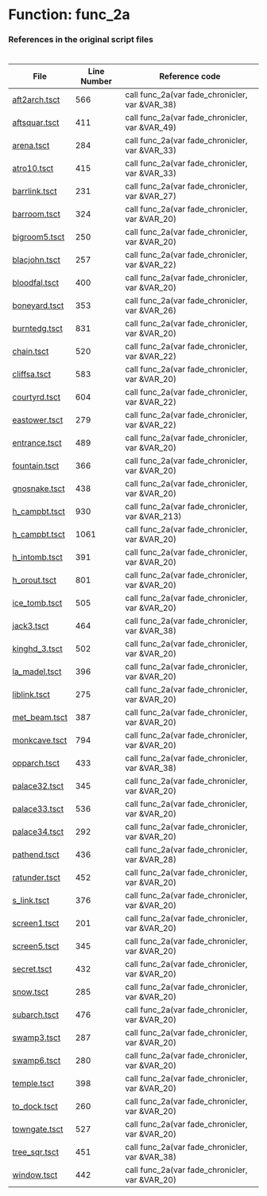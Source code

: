# Function: func_2a
### References in the original script files

#

| File | Line Number | Reference code |
| --- | --- | --- |
| [aft2arch.tsct](../../../out/aft2arch.tsct#L566) | 566 | call func_2a(var fade_chronicler, var &VAR_38) |
| [aftsquar.tsct](../../../out/aftsquar.tsct#L411) | 411 | call func_2a(var fade_chronicler, var &VAR_49) |
| [arena.tsct](../../../out/arena.tsct#L284) | 284 | call func_2a(var fade_chronicler, var &VAR_33) |
| [atro10.tsct](../../../out/atro10.tsct#L415) | 415 | call func_2a(var fade_chronicler, var &VAR_33) |
| [barrlink.tsct](../../../out/barrlink.tsct#L231) | 231 | call func_2a(var fade_chronicler, var &VAR_27) |
| [barroom.tsct](../../../out/barroom.tsct#L324) | 324 | call func_2a(var fade_chronicler, var &VAR_20) |
| [bigroom5.tsct](../../../out/bigroom5.tsct#L250) | 250 | call func_2a(var fade_chronicler, var &VAR_20) |
| [blacjohn.tsct](../../../out/blacjohn.tsct#L257) | 257 | call func_2a(var fade_chronicler, var &VAR_22) |
| [bloodfal.tsct](../../../out/bloodfal.tsct#L400) | 400 | call func_2a(var fade_chronicler, var &VAR_20) |
| [boneyard.tsct](../../../out/boneyard.tsct#L353) | 353 | call func_2a(var fade_chronicler, var &VAR_26) |
| [burntedg.tsct](../../../out/burntedg.tsct#L831) | 831 | call func_2a(var fade_chronicler, var &VAR_20) |
| [chain.tsct](../../../out/chain.tsct#L520) | 520 | call func_2a(var fade_chronicler, var &VAR_22) |
| [cliffsa.tsct](../../../out/cliffsa.tsct#L583) | 583 | call func_2a(var fade_chronicler, var &VAR_20) |
| [courtyrd.tsct](../../../out/courtyrd.tsct#L604) | 604 | call func_2a(var fade_chronicler, var &VAR_22) |
| [eastower.tsct](../../../out/eastower.tsct#L279) | 279 | call func_2a(var fade_chronicler, var &VAR_22) |
| [entrance.tsct](../../../out/entrance.tsct#L489) | 489 | call func_2a(var fade_chronicler, var &VAR_20) |
| [fountain.tsct](../../../out/fountain.tsct#L366) | 366 | call func_2a(var fade_chronicler, var &VAR_20) |
| [gnosnake.tsct](../../../out/gnosnake.tsct#L438) | 438 | call func_2a(var fade_chronicler, var &VAR_20) |
| [h_campbt.tsct](../../../out/h_campbt.tsct#L930) | 930 | call func_2a(var fade_chronicler, var &VAR_213) |
| [h_campbt.tsct](../../../out/h_campbt.tsct#L1061) | 1061 | call func_2a(var fade_chronicler, var &VAR_20) |
| [h_intomb.tsct](../../../out/h_intomb.tsct#L391) | 391 | call func_2a(var fade_chronicler, var &VAR_20) |
| [h_orout.tsct](../../../out/h_orout.tsct#L801) | 801 | call func_2a(var fade_chronicler, var &VAR_20) |
| [ice_tomb.tsct](../../../out/ice_tomb.tsct#L505) | 505 | call func_2a(var fade_chronicler, var &VAR_20) |
| [jack3.tsct](../../../out/jack3.tsct#L464) | 464 | call func_2a(var fade_chronicler, var &VAR_38) |
| [kinghd_3.tsct](../../../out/kinghd_3.tsct#L502) | 502 | call func_2a(var fade_chronicler, var &VAR_20) |
| [la_madel.tsct](../../../out/la_madel.tsct#L396) | 396 | call func_2a(var fade_chronicler, var &VAR_20) |
| [liblink.tsct](../../../out/liblink.tsct#L275) | 275 | call func_2a(var fade_chronicler, var &VAR_20) |
| [met_beam.tsct](../../../out/met_beam.tsct#L387) | 387 | call func_2a(var fade_chronicler, var &VAR_20) |
| [monkcave.tsct](../../../out/monkcave.tsct#L794) | 794 | call func_2a(var fade_chronicler, var &VAR_20) |
| [opparch.tsct](../../../out/opparch.tsct#L433) | 433 | call func_2a(var fade_chronicler, var &VAR_38) |
| [palace32.tsct](../../../out/palace32.tsct#L345) | 345 | call func_2a(var fade_chronicler, var &VAR_20) |
| [palace33.tsct](../../../out/palace33.tsct#L536) | 536 | call func_2a(var fade_chronicler, var &VAR_20) |
| [palace34.tsct](../../../out/palace34.tsct#L292) | 292 | call func_2a(var fade_chronicler, var &VAR_20) |
| [pathend.tsct](../../../out/pathend.tsct#L436) | 436 | call func_2a(var fade_chronicler, var &VAR_28) |
| [ratunder.tsct](../../../out/ratunder.tsct#L452) | 452 | call func_2a(var fade_chronicler, var &VAR_20) |
| [s_link.tsct](../../../out/s_link.tsct#L376) | 376 | call func_2a(var fade_chronicler, var &VAR_20) |
| [screen1.tsct](../../../out/screen1.tsct#L201) | 201 | call func_2a(var fade_chronicler, var &VAR_20) |
| [screen5.tsct](../../../out/screen5.tsct#L345) | 345 | call func_2a(var fade_chronicler, var &VAR_20) |
| [secret.tsct](../../../out/secret.tsct#L432) | 432 | call func_2a(var fade_chronicler, var &VAR_20) |
| [snow.tsct](../../../out/snow.tsct#L285) | 285 | call func_2a(var fade_chronicler, var &VAR_20) |
| [subarch.tsct](../../../out/subarch.tsct#L476) | 476 | call func_2a(var fade_chronicler, var &VAR_20) |
| [swamp3.tsct](../../../out/swamp3.tsct#L287) | 287 | call func_2a(var fade_chronicler, var &VAR_20) |
| [swamp6.tsct](../../../out/swamp6.tsct#L280) | 280 | call func_2a(var fade_chronicler, var &VAR_20) |
| [temple.tsct](../../../out/temple.tsct#L398) | 398 | call func_2a(var fade_chronicler, var &VAR_20) |
| [to_dock.tsct](../../../out/to_dock.tsct#L260) | 260 | call func_2a(var fade_chronicler, var &VAR_20) |
| [towngate.tsct](../../../out/towngate.tsct#L527) | 527 | call func_2a(var fade_chronicler, var &VAR_20) |
| [tree_sqr.tsct](../../../out/tree_sqr.tsct#L451) | 451 | call func_2a(var fade_chronicler, var &VAR_38) |
| [window.tsct](../../../out/window.tsct#L442) | 442 | call func_2a(var fade_chronicler, var &VAR_20) |
